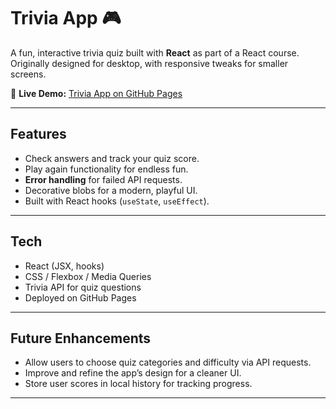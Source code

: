# Trivia App 🎮

A fun, interactive trivia quiz built with **React** as part of a React course. Originally designed for desktop, with responsive tweaks for smaller screens.

🔗 **Live Demo:** [Trivia App on GitHub Pages](https://mohawkstorm.github.io/trivia-app/)

---

## Features

- Check answers and track your quiz score.
- Play again functionality for endless fun.
- **Error handling** for failed API requests.
- Decorative blobs for a modern, playful UI.
- Built with React hooks (`useState`, `useEffect`).

---

## Tech

- React (JSX, hooks)
- CSS / Flexbox / Media Queries
- Trivia API for quiz questions
- Deployed on GitHub Pages

---

## Future Enhancements

- Allow users to choose quiz categories and difficulty via API requests.
- Improve and refine the app’s design for a cleaner UI.
- Store user scores in local history for tracking progress.

---
